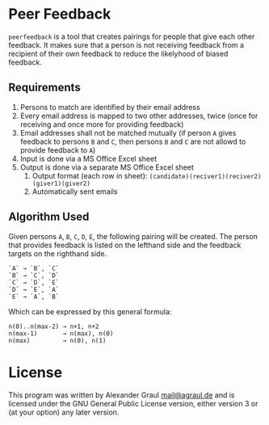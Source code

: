 # Peer Feedback

`peerfeedback` is a tool that creates pairings for people that give each other feedback. It makes sure that a person is not receiving feedback from a recipient of their own feedback to reduce the likelyhood of biased feedback.


## Requirements

1. Persons to match are identified by their email address
1. Every email address is mapped to two other addresses, twice (once for receiving and once more for providing feedback)
1. Email addresses shall not be matched mutually (if person `A` gives feedback to persons `B` and `C`, then persons `B` and `C` are not allowd to provide feedback to `A`) 
1. Input is done via a MS Office Excel sheet
1. Output is done via a separate MS Office Excel sheet
   1. Output format (each row in sheet): `(candidate)(reciver1)(reciver2)(giver1)(giver2)`
   1. Automatically sent emails


## Algorithm Used

Given persons `A`, `B`, `C`, `D`, `E`, the following pairing will be created. The person that provides feedback is listed on the lefthand side and the feedback targets on the righthand side.

``` text
`A` → `B`, `C`
`B` → `C`, `D`
`C` → `D`, `E`
`D` → `E`, `A`
`E` → `A`, `B`
```

Which can be expressed by this general formula:

``` text
n(0)..n(max-2) → n+1, n+2
n(max-1)       → n(max), n(0)
n(max)         → n(0), n(1)
```

# License

This program was written by Alexander Graul <mail@agraul.de> and is licensed under the GNU General Public License version, either version 3 or (at your option) any later version.
